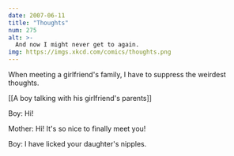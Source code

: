 ```yaml
---
date: 2007-06-11
title: "Thoughts"
num: 275
alt: >-
  And now I might never get to again.
img: https://imgs.xkcd.com/comics/thoughts.png
---
```

When meeting a girlfriend's family, I have to suppress the weirdest thoughts.

[[A boy talking with his girlfriend's parents]]

Boy: Hi!

Mother: Hi! It's so nice to finally meet you!

Boy: I have licked your daughter's nipples.

